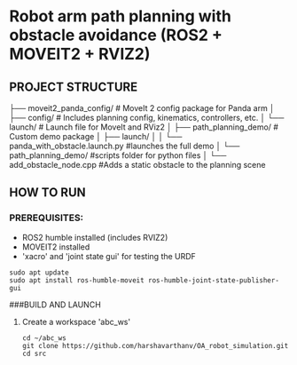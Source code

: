 # Robot arm path planning with obstacle avoidance (ROS2 + MOVEIT2 + RVIZ2)

## PROJECT STRUCTURE
├── moveit2_panda_config/ # MoveIt 2 config package for Panda arm 
│ ├── config/ # Includes planning config, kinematics, controllers, etc. 
│ └── launch/ # Launch file for MoveIt and RViz2 
│
├── path_planning_demo/ # Custom demo package 
│ ├── launch/ 
│ │ └── panda_with_obstacle.launch.py #launches the full demo 
│ └── path_planning_demo/ #scripts folder for python files
│   └── add_obstacle_node.cpp #Adds a static obstacle to the planning scene 

## HOW TO RUN
### PREREQUISITES:
- ROS2 humble installed (includes RVIZ2)
- MOVEIT2 installed
- 'xacro' and 'joint state gui' for testing the URDF

```
sudo apt update
sudo apt install ros-humble-moveit ros-humble-joint-state-publisher-gui
```

###BUILD AND LAUNCH
1. Create a workspace 'abc_ws'
   ```
   cd ~/abc_ws
   git clone https://github.com/harshavarthanv/OA_robot_simulation.git
   cd src
   ```
   
